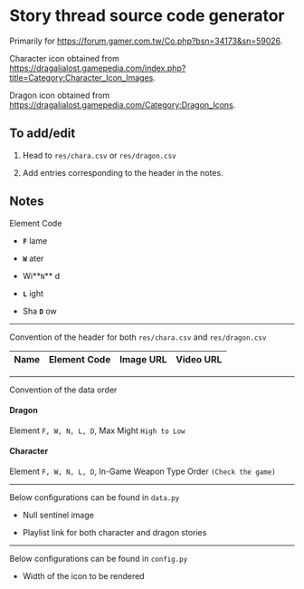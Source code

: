 # Story thread source code generator

Primarily for https://forum.gamer.com.tw/Co.php?bsn=34173&sn=59026.

Character icon obtained from https://dragalialost.gamepedia.com/index.php?title=Category:Character_Icon_Images.

Dragon icon obtained from https://dragalialost.gamepedia.com/Category:Dragon_Icons.

## To add/edit

1. Head to `res/chara.csv` or `res/dragon.csv`

2. Add entries corresponding to the header in the notes.

## Notes

Element Code

- **`F`** lame

- **`W`** ater

- Wi**`N`** d

- **`L`** ight

- Sha **`D`** ow

-----

Convention of the header for both `res/chara.csv` and `res/dragon.csv`

Name | Element Code | Image URL | Video URL
:---: | :---: | :---: | :---:

-----

Convention of the data order

#### Dragon

Element `F, W, N, L, D`, Max Might `High to Low`

#### Character

Element `F, W, N, L, D`, In-Game Weapon Type Order `(Check the game)`

-----

Below configurations can be found in `data.py`

- Null sentinel image

- Playlist link for both character and dragon stories

-----

Below configurations can be found in `config.py`

- Width of the icon to be rendered
